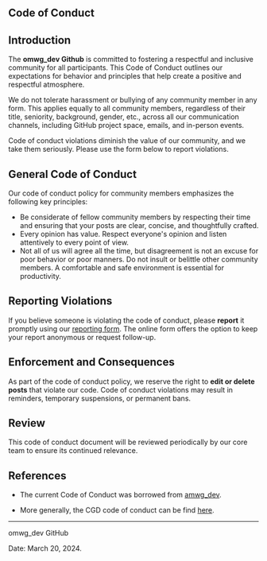 ## Code of Conduct

## Introduction

The **omwg_dev Github** is committed to fostering a respectful and inclusive community for all participants. This Code of Conduct outlines our expectations for behavior and principles that help create a positive and respectful atmosphere.

We do not tolerate harassment or bullying of any community member in any form. This applies equally to all community members, regardless of their title, seniority, background, gender, etc., across all our communication channels, including GitHub project space, emails, and in-person events.

Code of conduct violations diminish the value of our community, and we take them seriously. Please use the form below to report violations.

## General Code of Conduct

Our code of conduct policy for community members emphasizes the following key principles:

- Be considerate of fellow community members by respecting their time and ensuring that your posts are clear, concise, and thoughtfully crafted.
- Every opinion has value. Respect everyone's opinion and listen attentively to every point of view.
- Not all of us will agree all the time, but disagreement is not an excuse for poor behavior or poor manners. Do not insult or belittle other community members. A comfortable and safe environment is essential for productivity.

## Reporting Violations

If you believe someone is violating the code of conduct, please **report** it promptly using our [reporting form](https://forms.gle/Gf4By18UN6CkCeRXA). The online form offers the option to keep your report anonymous or request follow-up.

## Enforcement and Consequences

As part of the code of conduct policy, we reserve the right to **edit or delete posts** that violate our code. Code of conduct violations may result in reminders, temporary suspensions, or permanent bans.

## Review

This code of conduct document will be reviewed periodically by our core team to ensure its continued relevance.

## References

- The current Code of Conduct was borrowed from [amwg_dev](https://github.com/NCAR/amwg_dev/blob/main/CODE_OF_CONDUCT.md).

- More generally, the CGD code of conduct can be find [here](https://www.cgd.ucar.edu/about/diversity).

____

omwg_dev GitHub

Date: March 20, 2024.





